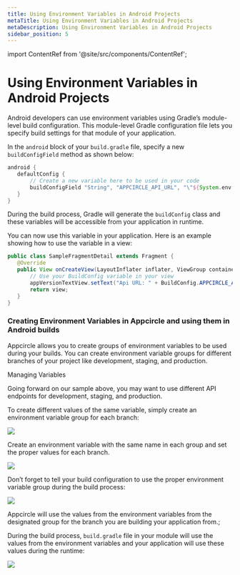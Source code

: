 ```yaml
---
title: Using Environment Variables in Android Projects
metaTitle: Using Environment Variables in Android Projects
metaDescription: Using Environment Variables in Android Projects
sidebar_position: 5
---
```


import ContentRef from '@site/src/components/ContentRef';

# Using Environment Variables in Android Projects

Android developers can use environment variables using Gradle’s module-level build configuration. This module-level Gradle configuration file lets you specify build settings for that module of your application.

In the `android` block of your `build.gradle` file, specify a new `buildConfigField` method as shown below:

```groovy title="build.gradle"
android {
   defaultConfig {
       // Create a new variable here to be used in your code
       buildConfigField "String", "APPCIRCLE_API_URL", "\"${System.env.AC_API_URL}\""
   }
}
```

During the build process, Gradle will generate the `buildConfig` class and these variables will be accessible from your application in runtime.

You can now use this variable in your application. Here is an example showing how to use the variable in a view:

```java
public class SampleFragmentDetail extends Fragment {
   @Override
   public View onCreateView(LayoutInflater inflater, ViewGroup container, Bundle savedInstanceState) {
       // Use your BuildConfig variable in your view
       appVersionTextView.setText("Api URL: " + BuildConfig.APPCIRCLE_API_URL);
       return view;
   }
}

```

### Creating Environment Variables in Appcircle and using them in Android builds

Appcircle allows you to create groups of environment variables to be used during your builds. You can create environment variable groups for different branches of your project like development, staging, and production.

<ContentRef url="/environment-variables/managing-variables">Managing Variables</ContentRef>

Going forward on our sample above, you may want to use different API endpoints for development, staging, and production.

To create different values of the same variable, simply create an environment variable group for each branch:

![](<https://cdn.appcircle.io/docs/assets/image (76).png>)

Create an environment variable with the same name in each group and set the proper values for each branch.

![](<https://cdn.appcircle.io/docs/assets/image (80).png>)

Don’t forget to tell your build configuration to use the proper environment variable group during the build process:

![](<https://cdn.appcircle.io/docs/assets/image (172).png>)

Appcircle will use the values from the environment variables from the designated group for the branch you are building your application from.;

During the build process, `build.gradle` file in your module will use the values from the environment variables and your application will use these values during the runtime:

![](<https://cdn.appcircle.io/docs/assets/Screenshot 2020-04-22 10.30.24.png>)

